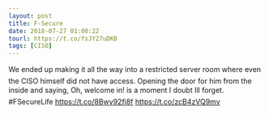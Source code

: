 ```yaml
---
layout: post
title: F-Secure
date: 2018-07-27 01:00:22
tourl: https://t.co/fsJY27uDKB
tags: [CISO]
---
```

We ended up making it all the way into a restricted server room where even the CISO himself did not have access. Opening the door for him from the inside and saying, Oh, welcome in! is a moment I doubt Ill forget. #FSecureLife
https://t.co/8Bwy92fi8f https://t.co/zcB4zVQ9mv
